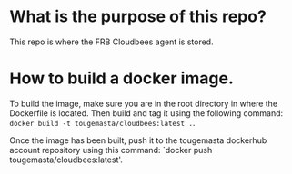 # What is the purpose of this repo?
This repo is where the FRB Cloudbees agent is stored.
# How to build a docker image.
To build the image, make sure you are in the root directory in where the Dockerfile is located. Then build and tag it using the following command: `docker build -t tougemasta/cloudbees:latest .`.

Once the image has been built, push it to the tougemasta dockerhub account repository using this command: `docker push tougemasta/cloudbees:latest'.
